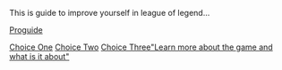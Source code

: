 This is guide to improve yourself in league of legend...

[Proguide](https://images.app.goo.gl/1HmJydssdQC7fz8FA)

[Choice One](Jungle.md)
[Choice Two](Mid.md)
[Choice Three"Learn more about the game and what is it about"](Lol.md)